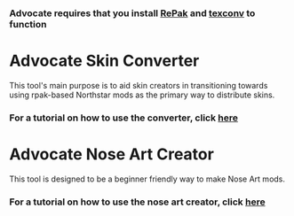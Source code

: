 ### **Advocate requires that you install [RePak](https://github.com/r-ex/RePak/releases) and [texconv](https://github.com/microsoft/DirectXTex/releases/latest) to function**

# Advocate Skin Converter

This tool's main purpose is to aid skin creators in transitioning towards using rpak-based Northstar mods as the primary way to distribute skins.
### For a tutorial on how to use the converter, click [here](CONVERT.md)

# Advocate Nose Art Creator

This tool is designed to be a beginner friendly way to make Nose Art mods.
### For a tutorial on how to use the nose art creator, click [here](NOSEART.md)
